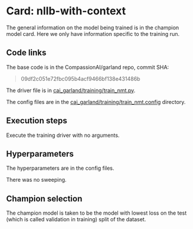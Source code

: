 # Card: nllb-with-context

The general information on the model being trained is in the champion model card. Here we only have information specific to the training run.

## Code links

The base code is in the CompassionAI/garland repo, commit SHA:

> 09df2c051e72fbc095b4acf9466bf138e431486b

The driver file is in [cai_garland/training/train_nmt.py](https://github.com/CompassionAI/garland/blob/09df2c051e72fbc095b4acf9466bf138e431486b/cai_garland/training/train_nmt.py).

The config files are in the [cai_garland/training/train_nmt.config](https://github.com/CompassionAI/garland/blob/09df2c051e72fbc095b4acf9466bf138e431486b/cai_garland/training/train_nmt.config) directory.

## Execution steps

Execute the training driver with no arguments.

## Hyperparameters

The hyperparameters are in the config files.

There was no sweeping.

## Champion selection

The champion model is taken to be the model with lowest loss on the test (which is called validation in training) split of the dataset.
